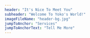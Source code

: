 ```yaml
---
header: "It's Nice To Meet You"
subheader: "Welcome To Yoko's World!"
imageFileName: "header-bg.jpg"
jumpToAnchor: "Services"
jumpToAnchorText: "Tell Me More"
---
```

